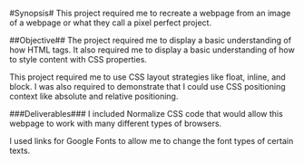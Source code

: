 #Synopsis#
This project required me to recreate a webpage from an image of a webpage or what they call a pixel perfect project.

##Objective##
The project required me to display a basic understanding of how HTML tags. It also required me to display a basic understanding of how to style content with CSS properties.

This project required me to use CSS layout strategies like float, inline, and block. I was also required to demonstrate that I could use CSS positioning context like absolute and relative positioning.

###Deliverables###
I included Normalize CSS code that would allow this webpage to work with many different types of browsers.

I used links for Google Fonts to allow me to change the font types of certain texts.
